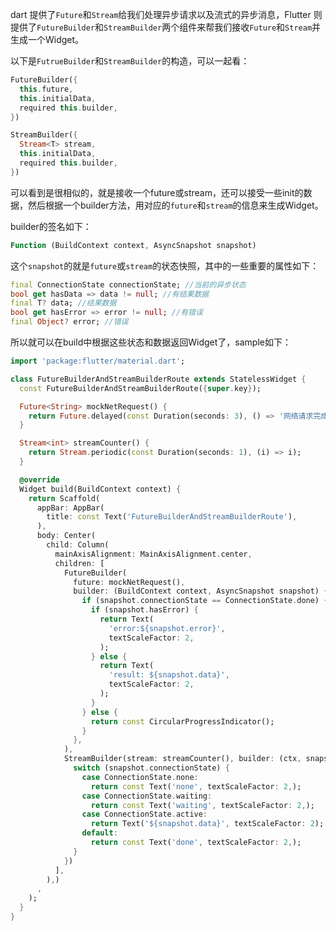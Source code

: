 dart 提供了`Future`和`Stream`给我们处理异步请求以及流式的异步消息，Flutter 则提供了`FutureBuilder`和`StreamBuilder`两个组件来帮我们接收`Future`和`Stream`并生成一个Widget。

以下是`FutrueBuilder`和`StreamBuilder`的构造，可以一起看：

```dart
FutureBuilder({
  this.future,
  this.initialData,
  required this.builder,
})
```

```dart
StreamBuilder({
  Stream<T> stream,
  this.initialData,
  required this.builder,
}) 
```

可以看到是很相似的，就是接收一个future或stream，还可以接受一些init的数据，然后根据一个builder方法，用对应的`future`和`stream`的信息来生成Widget。

builder的签名如下：

```dart
Function (BuildContext context, AsyncSnapshot snapshot) 
```

这个`snapshot`的就是`future`或`stream`的状态快照，其中的一些重要的属性如下：

```dart
final ConnectionState connectionState; //当前的异步状态
bool get hasData => data != null; //有结果数据
final T? data; //结果数据
bool get hasError => error != null; //有错误
final Object? error; //错误
```

所以就可以在build中根据这些状态和数据返回Widget了，sample如下：

```dart
import 'package:flutter/material.dart';

class FutureBuilderAndStreamBuilderRoute extends StatelessWidget {
  const FutureBuilderAndStreamBuilderRoute({super.key});

  Future<String> mockNetRequest() {
    return Future.delayed(const Duration(seconds: 3), () => '网络请求完成');
  }

  Stream<int> streamCounter() {
    return Stream.periodic(const Duration(seconds: 1), (i) => i);
  }

  @override
  Widget build(BuildContext context) {
    return Scaffold(
      appBar: AppBar(
        title: const Text('FutureBuilderAndStreamBuilderRoute'),
      ),
      body: Center(
        child: Column(
          mainAxisAlignment: MainAxisAlignment.center,
          children: [
            FutureBuilder(
              future: mockNetRequest(),
              builder: (BuildContext context, AsyncSnapshot snapshot) {
                if (snapshot.connectionState == ConnectionState.done) {
                  if (snapshot.hasError) {
                    return Text(
                      'error:${snapshot.error}',
                      textScaleFactor: 2,
                    );
                  } else {
                    return Text(
                      'result: ${snapshot.data}',
                      textScaleFactor: 2,
                    );
                  }
                } else {
                  return const CircularProgressIndicator();
                }
              },
            ),
            StreamBuilder(stream: streamCounter(), builder: (ctx, snapshot) {
              switch (snapshot.connectionState) {
                case ConnectionState.none:
                  return const Text('none', textScaleFactor: 2,);
                case ConnectionState.waiting:
                  return const Text('waiting', textScaleFactor: 2,);
                case ConnectionState.active:
                  return Text('${snapshot.data}', textScaleFactor: 2);
                default:
                  return const Text('done', textScaleFactor: 2,);
              }
            })
          ],
        ),)
      ,
    );
  }
}
```